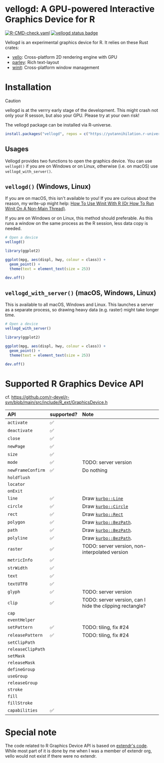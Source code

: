 vellogd: A GPU-powered Interactive Graphics Device for R
========================================================

[![R-CMD-check.yaml](https://github.com/yutannihilation/vellogd-r/actions/workflows/R-CMD-check.yaml/badge.svg)](https://github.com/yutannihilation/vellogd-r/actions/workflows/R-CMD-check.yaml)
[![vellogd status badge](https://yutannihilation.r-universe.dev/badges/vellogd)](https://yutannihilation.r-universe.dev/vellogd)

Vellogd is an experimental graphics device for R. It relies on these Rust crates:

* [vello]: Cross-platform 2D rendering engine with GPU
* [parley]: Rich text-layout
* [winit]: Cross-platform window management

[vello]: https://github.com/linebender/vello
[parley]: https://github.com/linebender/parley
[winit]: https://docs.rs/winit/latest/winit/

# Installation

> [!CAUTION]
> vellogd is at the verrry early stage of the development. This might crash not only your R sesson, but also your GPU. Please try at your own risk!

The vellogd package can be installed via R-universe.

```r
install.packages("vellogd", repos = c("https://yutannihilation.r-universe.dev", "https://cloud.r-project.org"))
```

## Usages

Vellogd provides two functions to open the graphics device. You can use
`vellogd()` if you are on Windows or on Linux, otherwise (i.e. on macOS) use
`vellogd_with_server()`.

## `vellogd()` (Windows, Linux)

If you are on macOS, this isn't available to you! If you are curious about the reason, my write-up might help: [How To Use Winit With R (Or How To Run Winit On A Non-Main Thread)](https://yutani.rbind.io/post/winit-and-r/).

If you are on Windows or on Linux, this method should preferable. As this runs a window on the same process as the R session, less data copy is needed.

```r
# Open a device
vellogd()

library(ggplot2)

ggplot(mpg, aes(displ, hwy, colour = class)) + 
  geom_point() +
  theme(text = element_text(size = 25))

dev.off()
```

## `vellogd_with_server()` (macOS, Windows, Linux)

This is available to all macOS, Windows and Linux.
This launches a server as a separate process, so drawing heavy data (e.g. raster) might take longer time.

```r
# Open a device
vellogd_with_server()

library(ggplot2)

ggplot(mpg, aes(displ, hwy, colour = class)) + 
  geom_point() +
  theme(text = element_text(size = 25))

dev.off()
```

# Supported R Graphics Device API

cf. <https://github.com/r-devel/r-svn/blob/main/src/include/R_ext/GraphicsDevice.h>


| API               | supported? | Note |
|:------------------|:---|:-----------|
| `activate`        | ✅ |  |
| `deactivate`      | ✅ |  |
| `close`           | ✅ |  |
| `newPage`         | ✅ |  |
| `size`            | ✅ |  |
| `mode`            | ✅ | TODO: server version |
| `newFrameConfirm` | ✅ | Do nothing |
| `holdflush`       |    | |
| `locator`         |    | |
| `onExit`          |    | |
| `line`            | ✅ | Draw [`kurbo::Line`] |
| `circle`          | ✅ | Draw [`kurbo::Circle`] |
| `rect`            | ✅ | Draw [`kurbo::Rect`] |
| `polygon`         | ✅ | Draw [`kurbo::BezPath`]. |
| `path`            | ✅ | Draw [`kurbo::BezPath`]. |
| `polyline`        | ✅ | Draw [`kurbo::BezPath`]. |
| `raster`          | ✅ | TODO: server version, non-interpolated version |
| `metricInfo`      | ✅ | |
| `strWidth`        | ✅ | |
| `text`            | ✅ | |
| `textUTF8`        | ✅ | |
| `glyph`           | ✅ | TODO: server version |
| `clip`            | ✅ | TODO: server version, can I hide the clipping rectangle? |
| `cap`             |    | |
| `eventHelper`     |    | |
| `setPattern`      | ✅  | TODO: tiling, fix #24 |
| `releasePattern`  | ✅  | TODO: tiling, fix #24 |
| `setClipPath`     |    | |
| `releaseClipPath` |    | |
| `setMask`         |    | |
| `releaseMask`     |    | |
| `defineGroup`     |    | |
| `useGroup`        |    | |
| `releaseGroup`    |    | |
| `stroke`          |    | |
| `fill`            |    | |
| `fillStroke`      |    | |
| `capabilities`    | ✅ | |

[`kurbo::Line`]: https://docs.rs/kurbo/latest/kurbo/struct.Line.html
[`kurbo::Circle`]: https://docs.rs/kurbo/latest/kurbo/struct.Circle.html
[`kurbo::Rect`]: https://docs.rs/kurbo/latest/kurbo/struct.Rect.html
[`kurbo::BezPath`]: https://docs.rs/kurbo/latest/kurbo/struct.BezPath.html

# Special note

The code related to R Graphics Device API is based on [extendr's code][extendr].
While most part of it is done by me when I was a member of extendr org, vello
would not exist if there were no extendr.

[extendr]: https://github.com/extendr/extendr/tree/master/extendr-api/src/graphics
